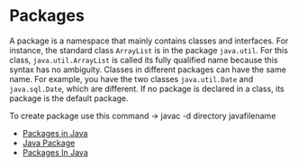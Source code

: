 # Packages

A package is a namespace that mainly contains classes and interfaces. For instance, the standard class `ArrayList` is in the package `java.util`. For this class, `java.util.ArrayList` is called its fully qualified name because this syntax has no ambiguity. Classes in different packages can have the same name. For example, you have the two classes `java.util.Date` and `java.sql.Date`, which are different. If no package is declared in a class, its package is the default package.

To create package use this command -> javac -d directory javafilename

- [Packages in Java](https://docs.oracle.com/javase/8/docs/api/java/lang/Package.html)
- [Java Package](https://www.javatpoint.com/package)
- [Packages In Java](https://www.geeksforgeeks.org/packages-in-java/)
